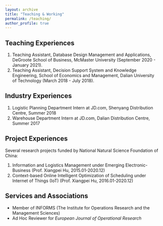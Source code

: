```yaml
---
layout: archive
title: "Teaching & Working"
permalink: /teaching/
author_profile: true
---
```


## Teaching Experiences

1. Teaching Assistant, Database Design Management and Applications, DeGroote School of Business, McMaster University (September 2020 - January 2021).
2. Teaching Assistant, Decision Support System and Knowledge Engineering, School of Economics and Management, Dalian University of Technology (March 2018 - July 2018).

## Industry Experiences

1. Logistic Planning Department Intern at JD.com, Shenyang Distribution Centre, Summer 2018
2. Warehouse Department Intern at JD.com, Dalian Distribution Centre, Summer 2017

## Project Experiences

Several research projects funded by National Natural Science Foundation of China:

1. Information and Logistics Management under Emerging Electronic-Business (Prof. Xiangpei Hu, 2015.01-2020.12)
2. Context-based Online Intelligent Optimization of Scheduling under Internet of Things (IoT) (Prof. Xiangpei Hu, 2016.01-2020.12)

## Services and Associations

* Member of INFORMS (The Institute for Operations Research and the Management Sciences)
* Ad Hoc Reviewer for *European Journal of Operational Research*
